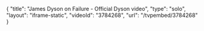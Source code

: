 {
    "title": "James Dyson on Failure - Official Dyson video",
    "type": "solo",
    "layout": "iframe-static",
    "videoId": "3784268",
    "url": "\/tvpembed\/3784268"
}